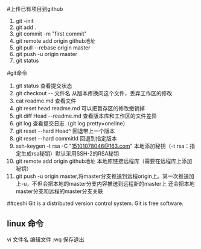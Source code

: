 #上传已有项目到github
1. git -init
2. git add .
3. git commit -m "first commit"
3. git remote add origin github地址
4.  git pull --rebase origin master
5. git push -u origin master
6. git status

#git命令
1.  git status 查看提交状态
2.  git checkout -- 文件名    从版本库换问这个文件，丢弃工作区的修改
3.  cat readme.md   查看文件
4.  git reset head readme.md    可以把暂存区的修改撤销掉
5.  git diff Head --readme.md   查看版本库和工作区的文件差异
6.  git log 查看提交日志（git log pretty=oneline）
7.  git reset --hard Head^  回退带上一个版本
8.  git reset --hard commitId   回退到指定版本
9.  ssh-keygen -t rsa -C "15101078046@163.com"  本地添加秘钥（-t rsa：指定生成rsa秘钥）默认采用SSH-2的RSA秘钥
10. git remote add origin github地址  本地库链接远程库（需要在远程库上添加秘钥）
11. git push -u origin master,将master分支推送到远程origin上。第一次推送加上-u，不但会把本地的master分支内容推送到远程新的master上
    还会把本地master分支和远程的master分支关联

 
##ceshi
Git is a distributed version control system.
Git is free software.

## linux 命令
vi 文件名  编辑文件
:wq 保存退出